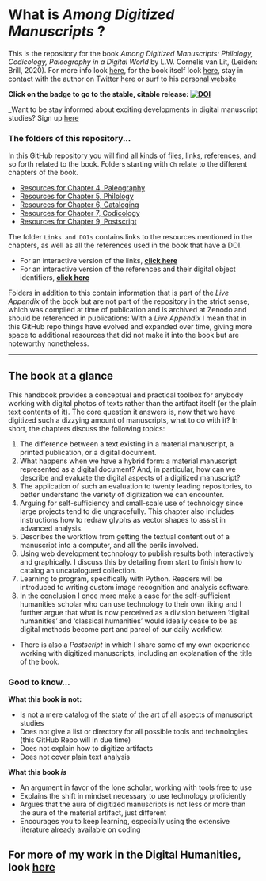 # What is _Among Digitized Manuscripts_ ?
This is the repository for the book  _Among Digitized Manuscripts: Philology, Codicology, Paleography in a Digital World_ by L.W. Cornelis van Lit, (Leiden: Brill, 2020). For more info look [here](http://lwcvl.com/Among), for the book itself look [here](https://brill.com/view/title/56196), stay in contact with the author on Twitter [here](https://www.twitter.com/LWCvL) or surf to his [personal website](http://www.lwcvl.com)

**Click on the badge to go to the stable, citable release: [![DOI](https://zenodo.org/badge/199522017.svg)](https://zenodo.org/badge/latestdoi/199522017)**

_Want to be stay informed about exciting developments in digital manuscript studies? Sign up [here](http://forms.gle/KX4uHLdVq9ed8H4a7)

### The folders of this repository...
In this GitHub repository you will find all kinds of files, links, references, and so forth related to the book. 
Folders starting with ```Ch``` relate to the different chapters of the book.
- [Resources for Chapter 4, Paleography](https://github.com/among/digitized-manuscripts/tree/master/Ch4.Vector.Drawing)
- [Resources for Chapter 5, Philology](https://github.com/among/digitized-manuscripts/tree/master/Ch5.Conversion.and.TEI.and.IIIF)
- [Resources for Chapter 6, Cataloging](https://github.com/among/digitized-manuscripts/tree/master/Ch6.Rudolf.Geyer.Catalog)
- [Resources for Chapter 7, Codicology](https://github.com/among/digitized-manuscripts/tree/master/Ch7.Codex.Analyzer)
- [Resources for Chapter 9, Postscript](https://github.com/among/digitized-manuscripts/tree/master/Ch9.Stories)


The folder ```Links and DOIs``` contains links to the resources mentioned in the chapters, as well as all the references used in the book that have a DOI. 

- For an interactive version of the links, [**click here**](https://among.github.io/digitized-manuscripts/Links%20and%20DOIs/WebLinks_Index.html)
- For an interactive version of the references and their digital object identifiers, [**click here**](https://among.github.io/digitized-manuscripts/Links%20and%20DOIs/DOIs_Index.html)

Folders in addition to this contain information that is part of the *Live Appendix* of the book but are not part of the repository in the strict sense, which was compiled at time of publication and is archived at Zenodo and should be referenced in publications: 
With a *Live Appendix* I mean that in this GitHub repo things have evolved and expanded over time, giving more space to additional resources that did not make it into the book but are noteworthy nonetheless.

---

## The book at a glance
This handbook provides a conceptual and practical toolbox for anybody working with digital photos of texts rather than the artifact itself (or the plain text contents of it). The core question it answers is, now that we have digitized such a dizzying amount of manuscripts, what to do with it? In short, the chapters discuss the following topics:
1.	The difference between a text existing in a material manuscript, a printed publication, or a digital document.
2.	What happens when we have a hybrid form: a material manuscript represented as a digital document? And, in particular, how can we describe and evaluate the digital aspects of a digitized manuscript?
3.	The application of such an evaluation to twenty leading repositories, to better understand the variety of digitization we can encounter.
4.	Arguing for self-sufficiency and small-scale use of technology since large projects tend to die ungracefully. This chapter also includes instructions how to redraw glyphs as vector shapes to assist in advanced analysis.
5.	Describes the workflow from getting the textual content out of a manuscript into a computer, and all the perils involved. 
6.	Using web development technology to publish results both interactively and graphically. I discuss this by detailing from start to finish how to catalog an uncatalogued collection.
7.	Learning to program, specifically with Python. Readers will be introduced to writing custom image recognition and analysis software.
8.	In the conclusion I once more make a case for the self-sufficient humanities scholar who can use technology to their own liking and I further argue that what is now perceived as a division between ‘digital humanities’ and ‘classical humanities’ would ideally cease to be as digital methods become part and parcel of our daily workflow.
- There is also a *Postscript* in which I share some of my own experience working with digitized manuscripts, including an explanation of the title of the book.

### Good to know...
**What this book is not:**
- Is not a mere catalog of the state of the art of all aspects of manuscript studies
- Does not give a list or directory for all possible tools and technologies (this GitHub Repo will in due time)
- Does not explain how to digitize artifacts
- Does not cover plain text analysis

**What this book _is_**
- An argument in favor of the lone scholar, working with tools free to use
- Explains the shift in mindset necessary to use technology proficiently
- Argues that the aura of digitized manuscripts is not less or more than the aura of the material artifact, just different
- Encourages you to keep learning, especially using the extensive literature already available on coding

## For more of my work in the Digital Humanities, look [here](http://lwcvl.com/#menuDH)
